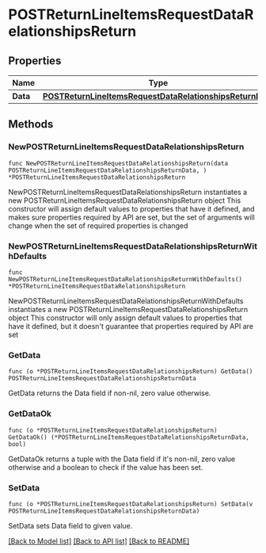 # POSTReturnLineItemsRequestDataRelationshipsReturn

## Properties

Name | Type | Description | Notes
------------ | ------------- | ------------- | -------------
**Data** | [**POSTReturnLineItemsRequestDataRelationshipsReturnData**](POSTReturnLineItemsRequestDataRelationshipsReturnData.md) |  | 

## Methods

### NewPOSTReturnLineItemsRequestDataRelationshipsReturn

`func NewPOSTReturnLineItemsRequestDataRelationshipsReturn(data POSTReturnLineItemsRequestDataRelationshipsReturnData, ) *POSTReturnLineItemsRequestDataRelationshipsReturn`

NewPOSTReturnLineItemsRequestDataRelationshipsReturn instantiates a new POSTReturnLineItemsRequestDataRelationshipsReturn object
This constructor will assign default values to properties that have it defined,
and makes sure properties required by API are set, but the set of arguments
will change when the set of required properties is changed

### NewPOSTReturnLineItemsRequestDataRelationshipsReturnWithDefaults

`func NewPOSTReturnLineItemsRequestDataRelationshipsReturnWithDefaults() *POSTReturnLineItemsRequestDataRelationshipsReturn`

NewPOSTReturnLineItemsRequestDataRelationshipsReturnWithDefaults instantiates a new POSTReturnLineItemsRequestDataRelationshipsReturn object
This constructor will only assign default values to properties that have it defined,
but it doesn't guarantee that properties required by API are set

### GetData

`func (o *POSTReturnLineItemsRequestDataRelationshipsReturn) GetData() POSTReturnLineItemsRequestDataRelationshipsReturnData`

GetData returns the Data field if non-nil, zero value otherwise.

### GetDataOk

`func (o *POSTReturnLineItemsRequestDataRelationshipsReturn) GetDataOk() (*POSTReturnLineItemsRequestDataRelationshipsReturnData, bool)`

GetDataOk returns a tuple with the Data field if it's non-nil, zero value otherwise
and a boolean to check if the value has been set.

### SetData

`func (o *POSTReturnLineItemsRequestDataRelationshipsReturn) SetData(v POSTReturnLineItemsRequestDataRelationshipsReturnData)`

SetData sets Data field to given value.



[[Back to Model list]](../README.md#documentation-for-models) [[Back to API list]](../README.md#documentation-for-api-endpoints) [[Back to README]](../README.md)


